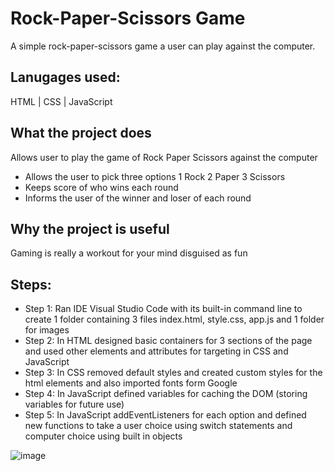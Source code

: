 # Rock-Paper-Scissors Game
A simple rock-paper-scissors game a user can play against the computer.

## Lanugages used:
HTML | CSS | JavaScript

## What the project does
Allows user to play the game of Rock Paper Scissors against the computer
  - Allows the user to pick three options 1 Rock 2 Paper 3 Scissors
  - Keeps score of who wins each round
  - Informs the user of the winner and loser of each round 
  
## Why the project is useful
Gaming is really a workout for your mind disguised as fun

## Steps:
- Step 1: Ran IDE Visual Studio Code with its built-in command line to create 1 folder containing 3 files index.html, style.css, app.js and 1 folder for images
- Step 2: In HTML designed basic containers for 3 sections of the page and used other elements and attributes for targeting in CSS and JavaScript
- Step 3: In CSS removed default styles and created custom styles for the html elements and also imported fonts form Google
- Step 4: In JavaScript defined variables for caching the DOM (storing variables for future use)
- Step 5: In JavaScript addEventListeners for each option and defined new functions to take a user choice using switch statements and computer choice using built in objects
  
![image](https://user-images.githubusercontent.com/70718104/150709257-1da9a8f8-bdeb-4954-8a25-0e53835e7f48.png)
